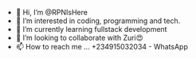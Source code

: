 - 👋 Hi, I’m @RPNIsHere
- 👀 I’m interested in coding, programming and tech.
- 🌱 I’m currently learning fullstack development
- 💞️ I’m looking to collaborate with Zuri😍
- 📫 How to reach me ...
+234915032034 - WhatsApp

<!---
RPNIsHere/RPNIsHere is a ✨ special ✨ repository because its `README.md` (this file) appears on your GitHub profile.
You can click the Preview link to take a look at your changes.
--->

